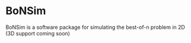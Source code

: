 # BoNSim

BoNSim is a software package for simulating the best-of-n problem in 2D (3D support coming soon)

